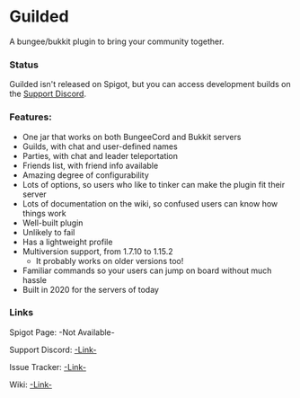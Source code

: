 # Guilded
A bungee/bukkit plugin to bring your community together.

### Status
Guilded isn't released on Spigot, but you can access development builds on the [Support Discord](https://discord.gg/69NWW6A).

### Features:
- One jar that works on both BungeeCord and Bukkit servers
- Guilds, with chat and user-defined names
- Parties, with chat and leader teleportation
- Friends list, with friend info available
- Amazing degree of configurability
 - Lots of options, so users who like to tinker can make the plugin fit their server
 - Lots of documentation on the wiki, so confused users can know how things work
- Well-built plugin
 - Unlikely to fail
 - Has a lightweight profile
- Multiversion support, from 1.7.10 to 1.15.2
  - It probably works on older versions too!
- Familiar commands so your users can jump on board without much hassle
- Built in 2020 for the servers of today

### Links
Spigot Page: -Not Available-

Support Discord: [-Link-](https://discord.gg/69NWW6A)

Issue Tracker: [-Link-](https://github.com/lokka30/Guilded/issues)

Wiki: [-Link-](https://github.com/lokka30/Guilded/wiki)

